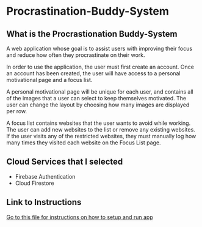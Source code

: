 # Procrastination-Buddy-System

## What is the Procrastionation Buddy-System
A web application whose goal is to assist users with improving their focus and reduce how often they procrastinate on their work.

In order to use the application, the user must first create an account. Once an account has been created, the user will have access to a personal motivational page and a focus list.

A personal motivational page will be unique for each user, and contains all of the images that a user can select to keep themselves motivated. The user can change the layout by choosing how many images are displayed per row.

A focus list contains websites that the user wants to avoid while working. The user can add new websites to the list or remove any existing websites. If the user visits any of the restricted websites, they must manually log how many times they visited each website on the Focus List page.

## Cloud Services that I selected 
- Firebase Authentication
- Cloud Firestore

## Link to Instructions
[Go to this file for instructions on how to setup and run app](./procrastination-buddy/README.md)
